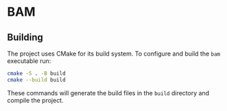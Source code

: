 # BAM

## Building

The project uses CMake for its build system. To configure and build the `bam` executable run:

```sh
cmake -S . -B build
cmake --build build
```

These commands will generate the build files in the `build` directory and compile the project.
